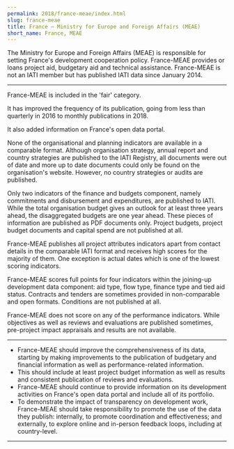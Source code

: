 ```yaml
---
permalink: 2018/france-meae/index.html
slug: france-meae
title: France – Ministry for Europe and Foreign Affairs (MEAE)
short_name: France, MEAE
---
```


The Ministry for Europe and Foreign Affairs (MEAE) is responsible for setting France's development cooperation policy. France-MEAE provides or loans project aid, budgetary aid and technical assistance. France-MEAE is not an IATI member but has published IATI data since January 2014.

---

France-MEAE is included in the 'fair' category.

It has improved the frequency of its publication, going from less than quarterly in 2016 to monthly publications in 2018.

It also added information on France's open data portal.

None of the organisational and planning indicators are available in a comparable format. Although organisation strategy, annual report and country strategies are published to the IATI Registry, all documents were out of date and more up to date documents could only be found on the organisation's website. However, no country strategies or audits are published.

Only two indicators of the finance and budgets component, namely commitments and disbursement and expenditures, are published to IATI. While the total organisation budget gives an outlook for at least three years ahead, the disaggregated budgets are one year ahead. These pieces of information are published as PDF documents only. Project budgets, project budget documents and capital spend are not published at all.

France-MEAE publishes all project attributes indicators apart from contact details in the comparable IATI format and receives high scores for the majority of them. One exception is actual dates which is one of the lowest scoring indicators.

France-MEAE scores full points for four indicators within the joining-up development data component: aid type, flow type, finance type and tied aid status. Contracts and tenders are sometimes provided in non-comparable and open formats. Conditions are not published at all.

France-MEAE does not score on any of the performance indicators. While objectives as well as reviews and evaluations are published sometimes, pre-project impact appraisals and results are not available.

---

 * France-MEAE should improve the comprehensiveness of its data, starting by making improvements to the publication of budgetary and financial information as well as performance-related information.
 * This should include at least project budget information as well as results and consistent publication of reviews and evaluations.
 * France-MEAE should continue to provide information on its development activities on France's open data portal and include all of its portfolio.
 * To demonstrate the impact of transparency on development work, France-MEAE should take responsibility to promote the use of the data they publish: internally, to promote coordination and effectiveness; and externally, to explore online and in-person feedback loops, including at country-level.

---
